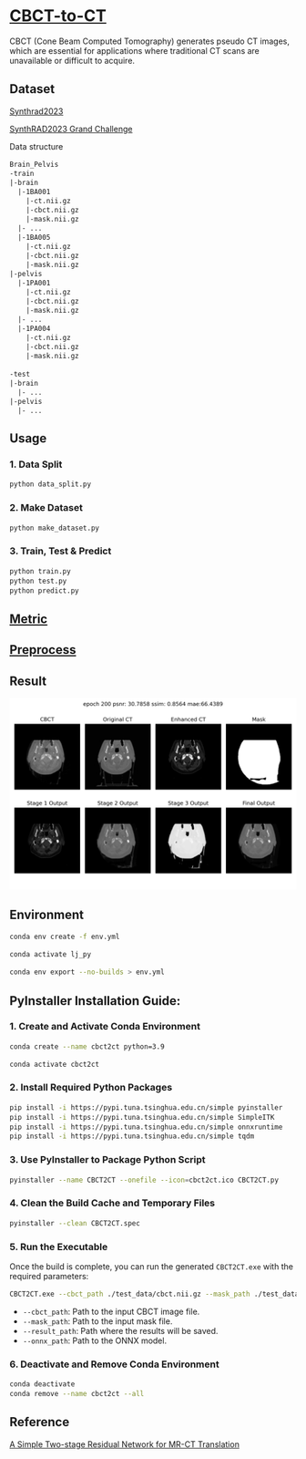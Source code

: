 # [CBCT-to-CT](https://github.com/YMZ1998/CBCT-to-CT)

CBCT (Cone Beam Computed Tomography) generates pseudo CT images, which are essential for applications where traditional
CT scans are unavailable or difficult to acquire.

## Dataset

[Synthrad2023](https://synthrad2023.grand-challenge.org/)

[SynthRAD2023 Grand Challenge](https://github.com/SynthRAD2023)

Data structure

```
Brain_Pelvis
-train
|-brain
  |-1BA001
    |-ct.nii.gz
    |-cbct.nii.gz
    |-mask.nii.gz
  |- ...
  |-1BA005
    |-ct.nii.gz
    |-cbct.nii.gz
    |-mask.nii.gz
|-pelvis
  |-1PA001
    |-ct.nii.gz
    |-cbct.nii.gz
    |-mask.nii.gz
  |- ...
  |-1PA004
    |-ct.nii.gz
    |-cbct.nii.gz
    |-mask.nii.gz

-test
|-brain
  |- ...
|-pelvis
  |- ...
```

## Usage

### 1. Data Split

```bash
python data_split.py
```

### 2. Make Dataset

```bash
python make_dataset.py
```

### 3. Train, Test & Predict

```bash
python train.py
python test.py
python predict.py
```

## [Metric](https://github.com/SynthRAD2023/metrics)

## [Preprocess](https://github.com/SynthRAD2023/preprocessing)

## Result

![image](https://github.com/YMZ1998/CBCT-to-CT/blob/main/figure/result.png)

## Environment

```bash
conda env create -f env.yml
```

```bash
conda activate lj_py
```

```bash
conda env export --no-builds > env.yml
```

## PyInstaller Installation Guide:

### 1. Create and Activate Conda Environment

```bash
conda create --name cbct2ct python=3.9
```

```bash
conda activate cbct2ct
```

### 2. Install Required Python Packages

```bash
pip install -i https://pypi.tuna.tsinghua.edu.cn/simple pyinstaller
pip install -i https://pypi.tuna.tsinghua.edu.cn/simple SimpleITK
pip install -i https://pypi.tuna.tsinghua.edu.cn/simple onnxruntime
pip install -i https://pypi.tuna.tsinghua.edu.cn/simple tqdm
```

### 3. Use PyInstaller to Package Python Script

```bash
pyinstaller --name CBCT2CT --onefile --icon=cbct2ct.ico CBCT2CT.py
```

### 4. Clean the Build Cache and Temporary Files

```bash
pyinstaller --clean CBCT2CT.spec
```

### 5. Run the Executable

Once the build is complete, you can run the generated `CBCT2CT.exe` with the required parameters:

```bash
CBCT2CT.exe --cbct_path ./test_data/cbct.nii.gz --mask_path ./test_data/mask.nii.gz --result_path ./result --onnx_path ./checkpoint/cbct2ct.onnx
```

- `--cbct_path`: Path to the input CBCT image file.
- `--mask_path`: Path to the input mask file.
- `--result_path`: Path where the results will be saved.
- `--onnx_path`: Path to the ONNX model.

### 6. Deactivate and Remove Conda Environment

```bash
conda deactivate
conda remove --name cbct2ct --all
```

## Reference

[A Simple Two-stage Residual Network for MR-CT Translation](https://github.com/ZhangZhiHao233/MR-to-CT)
